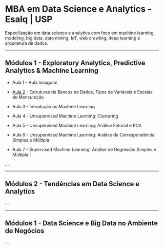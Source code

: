 # MBA em Data Science e Analytics - Esalq | USP

Especilização em data science e analytics com foco em machine learning, modeling, big data, data mining, IoT, web crawling, deep learning e arquitetura de dados.

___________

## Módulos 1 - Exploratory Analytics, Predictive Analytics & Machine Learning

- Aula 1 - Aula inaugural

- [Aula 2](https://github.com/renatogcruz/pos_data_science_analytics/tree/main/pos_usp/Aula_002) - Estruturas de Bancos de Dados, Tipos de Variáveis e Escalas de Mensuração

- Aula 3 - Introdução ao Machine Learning 
- Aula 4 - Unsupervised Machine Learning: Clustering
- Aula 5 - Unsupervised Machine Learning: Análise Fatorial e PCA
- Aula 6 - Unsupervised Machine Learning: Análise de Correspondência Simples e Múltipla
- Aula 7 - Supervised Machine Learning: Análise de Regressão Simples e Múltipla I

...


___________

## Módulos 2 - Tendências em Data Science e Analytics

...

___________

## Módulos 1 - Data Science e Big Data no Ambiente de Negócios

...
